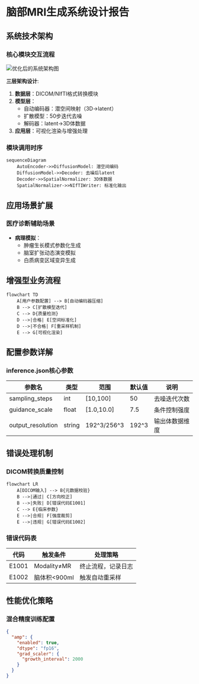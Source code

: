 # 脑部MRI生成系统设计报告

## 系统技术架构

### 核心模块交互流程
![优化后的系统架构图](static/img/architecture_optimized.png)

**三层架构设计**:
1. **数据层**：DICOM/NIfTI格式转换模块
2. **模型层**：
   - 自动编码器：潜空间映射（3D→latent）
   - 扩散模型：50步迭代去噪
   - 解码器：latent→3D体数据
3. **应用层**：可视化渲染与增强处理

### 模块调用时序
```mermaid
sequenceDiagram
    AutoEncoder->>DiffusionModel: 潜空间编码
    DiffusionModel->>Decoder: 去噪后latent
    Decoder->>SpatialNormalizer: 3D体数据
    SpatialNormalizer->>NIfTIWriter: 标准化输出
```

## 应用场景扩展

### 医疗诊断辅助场景
- **病理模拟**：
  - 肿瘤生长模式参数化生成
  - 脑室扩张动态演变模拟
  - 白质病变区域变异生成

## 增强型业务流程

```mermaid
flowchart TD
    A[用户参数配置] --> B[自动编码器压缩]
    B --> C[扩散模型迭代]
    C --> D{质量检测}
    D -->|合格| E[空间标准化]
    D -->|不合格| F[重采样机制]
    E --> G[可视化渲染]
```

## 配置参数详解

### inference.json核心参数
| 参数名 | 类型 | 范围 | 默认值 | 说明 |
|--------|------|------|--------|-----|
| sampling_steps | int | [10,100] | 50 | 去噪迭代次数 |
| guidance_scale | float | [1.0,10.0] | 7.5 | 条件控制强度 |
| output_resolution | string | 192^3/256^3 | 192^3 | 输出体数据维度 |

## 错误处理机制

### DICOM转换质量控制
```mermaid
flowchart LR
    A[DICOM输入] --> B{元数据校验}
    B -->|通过| C[方向校正]
    B -->|失败| D[错误代码E1001]
    C --> E{临床参数}
    E -->|合规| F[强度裁剪]
    E -->|违规| G[错误代码E1002]
```

### 错误代码表
| 代码 | 触发条件 | 处理策略 |
|------|----------|----------|
| E1001 | Modality≠MR | 终止流程，记录日志 |
| E1002 | 脑体积<900ml | 触发自动重采样 |

## 性能优化策略

### 混合精度训练配置
```json
{
  "amp": {
    "enabled": true,
    "dtype": "fp16",
    "grad_scaler": {
      "growth_interval": 2000
    }
  }
}
```